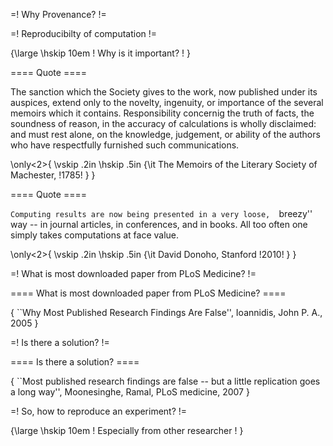 
=! Why Provenance? !=

=! Reproducibilty of computation !=

{\large \hskip 10em ! Why is it important? ! }


==== Quote ====

The sanction which the Society gives to the work, now published under its auspices, extend only to the novelty, ingenuity, or importance of the several memoirs which it contains.  Responsibility concernig the truth of facts, the soundness of reason, in the accuracy of calculations is wholly disclaimed: and must rest alone, on the knowledge, judgement, or ability of the authors who have respectfully furnished such communications.

\only<2>{
\vskip .2in
\hskip .5in {\it The Memoirs of the Literary Society of Machester, !1785! }
}


==== Quote ====

 ``Computing results are now being presented in a very loose,  ``breezy'' way -- in journal articles, in conferences, and in books. All too often one simply takes computations at face value. 

\only<2>{
\vskip .2in
\hskip .5in {\it David Donoho, Stanford  !2010! }
}


=! What is most downloaded paper from PLoS Medicine? !=

==== What is most downloaded paper from PLoS Medicine? ====

{ ``Why Most Published Research Findings Are False'', Ioannidis, John P. A., 2005 }

=! Is there a solution? !=

==== Is there a solution? ====

{ ``Most published research findings are false -- but a little replication goes a long way'',
  Moonesinghe, Ramal,  PLoS medicine, 2007 }


=! So, how to reproduce an experiment? !=

{\large \hskip 10em ! Especially from other researcher ! }
